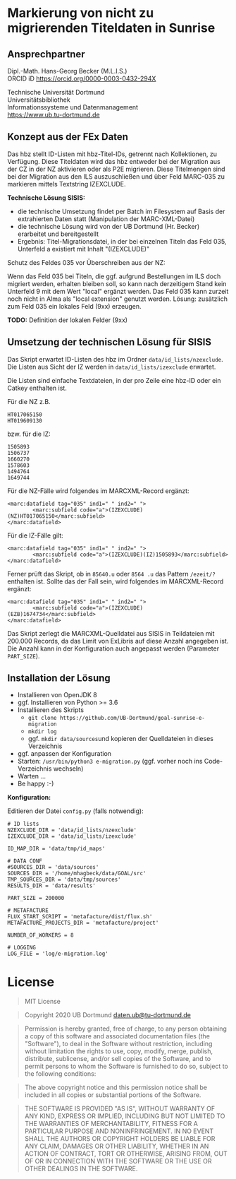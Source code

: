 # Markierung von nicht zu migrierenden Titeldaten in Sunrise

## Ansprechpartner

Dipl.-Math. Hans-Georg Becker (M.L.I.S.)\
ORCID iD https://orcid.org/0000-0003-0432-294X

Technische Universität Dortmund\
Universitätsbibliothek\
Informationssysteme und Datenmanagement\
https://www.ub.tu-dortmund.de

## Konzept aus der FEx Daten

Das hbz stellt ID-Listen mit hbz-Titel-IDs, getrennt nach Kollektionen, zu Verfügung. 
Diese Titeldaten wird das hbz entweder bei der Migration aus der CZ in der NZ
aktivieren oder als P2E migrieren. Diese Titelmengen sind bei der
Migration aus den ILS auszuschließen und über Feld MARC-035 zu markieren
mittels Textstring IZEXCLUDE.

**Technische Lösung SISIS:**

- die technische Umsetzung findet per Batch im Filesystem auf Basis der
extrahierten Daten statt (Manipulation der MARC-XML-Datei)
- die technische Lösung wird von der UB Dortmund (Hr. Becker)
erarbeitet und bereitgestellt
- Ergebnis: Titel-Migrationsdatei, in der bei einzelnen Titeln das Feld
035, Unterfeld a existiert mit Inhalt "(IZEXCLUDE)<catkey>"

Schutz des Feldes 035 vor Überschreiben aus der NZ:

Wenn das Feld 035 bei Titeln, die ggf. aufgrund Bestellungen im ILS
doch migriert werden, erhalten bleiben soll, so kann nach derzeitigem
Stand kein Unterfeld 9 mit dem Wert "local" ergänzt werden. Das Feld 035
kann zurzeit noch nicht in Alma als "local extension" genutzt werden.
Lösung: zusätzlich zum Feld 035 ein lokales Feld (9xx) erzeugen.

**TODO:** Definition der lokalen Felder (9xx)

## Umsetzung der technischen Lösung für SISIS

Das Skript erwartet ID-Listen des hbz im Ordner `data/id_lists/nzexclude`. Die Listen
aus Sicht der IZ werden in `data/id_lists/izexclude` erwartet.

Die Listen sind einfache Textdateien, in der pro Zeile eine hbz-ID oder ein Catkey enthalten ist.

Für die NZ z.B.

```
HT017065150
HT019609130
```

bzw. für die IZ:

```
1505893
1506737
1660270
1578603
1494764
1649744
```

Für die NZ-Fälle wird folgendes im MARCXML-Record ergänzt:

```
<marc:datafield tag="035" ind1=" " ind2=" ">
        <marc:subfield code="a">(IZEXCLUDE)(NZ)HT017065150</marc:subfield>
</marc:datafield>
```

Für die IZ-Fälle gilt:

```
<marc:datafield tag="035" ind1=" " ind2=" ">
        <marc:subfield code="a">(IZEXCLUDE)(IZ)1505893</marc:subfield>
</marc:datafield>
```

Ferner prüft das Skript, ob in `85640.u` oder `8564 .u` das Pattern `/ezeit/?` enthalten ist.
Sollte das der Fall sein, wird folgendes im MARCXML-Record ergänzt:

```
<marc:datafield tag="035" ind1=" " ind2=" ">
        <marc:subfield code="a">(IZEXCLUDE)(EZB)1674734</marc:subfield>
</marc:datafield>
```

Das Skript zerlegt die MARCXML-Quelldatei aus SISIS in Teildateien mit 200.000 Records, da
das Limit von ExLibris auf diese Anzahl angegeben ist. Die Anzahl kann in der Konfiguration
auch angepasst werden (Parameter `PART_SIZE`).

## Installation der Lösung

* Installieren von OpenJDK 8
* ggf. Installieren von Python >= 3.6
* Installieren des Skripts
    * `git clone https://github.com/UB-Dortmund/goal-sunrise-e-migration`
    * `mkdir log`
    * ggf. `mkdir data/sources`und kopieren der Quelldateien in dieses Verzeichnis
* ggf. anpassen der Konfiguration
* Starten: `/usr/bin/python3 e-migration.py` (ggf. vorher noch ins Code-Verzeichnis wechseln)
* Warten ...
* Be happy :-)

**Konfiguration:**

Editieren der Datei `config.py` (falls notwendig):

```
# ID lists
NZEXCLUDE_DIR = 'data/id_lists/nzexclude'
IZEXCLUDE_DIR = 'data/id_lists/izexclude'

ID_MAP_DIR = 'data/tmp/id_maps'

# DATA CONF
#SOURCES_DIR = 'data/sources'
SOURCES_DIR = '/home/mhagbeck/data/GOAL/src'
TMP_SOURCES_DIR = 'data/tmp/sources'
RESULTS_DIR = 'data/results'

PART_SIZE = 200000

# METAFACTURE
FLUX_START_SCRIPT = 'metafacture/dist/flux.sh'
METAFACTURE_PROJECTS_DIR = 'metafacture/project'

NUMBER_OF_WORKERS = 8

# LOGGING
LOG_FILE = 'log/e-migration.log'
```


# License

> MIT License

> Copyright 2020 UB Dortmund <daten.ub@tu-dortmund.de> 

> Permission is hereby granted, free of charge, to any person obtaining a copy
of this software and associated documentation files (the "Software"), to deal
in the Software without restriction, including without limitation the rights
to use, copy, modify, merge, publish, distribute, sublicense, and/or sell
copies of the Software, and to permit persons to whom the Software is
furnished to do so, subject to the following conditions:

> The above copyright notice and this permission notice shall be included in all
copies or substantial portions of the Software.

> THE SOFTWARE IS PROVIDED "AS IS", WITHOUT WARRANTY OF ANY KIND, EXPRESS OR
IMPLIED, INCLUDING BUT NOT LIMITED TO THE WARRANTIES OF MERCHANTABILITY,
FITNESS FOR A PARTICULAR PURPOSE AND NONINFRINGEMENT. IN NO EVENT SHALL THE
AUTHORS OR COPYRIGHT HOLDERS BE LIABLE FOR ANY CLAIM, DAMAGES OR OTHER
LIABILITY, WHETHER IN AN ACTION OF CONTRACT, TORT OR OTHERWISE, ARISING FROM,
OUT OF OR IN CONNECTION WITH THE SOFTWARE OR THE USE OR OTHER DEALINGS IN THE
SOFTWARE.
